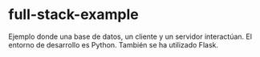 # full-stack-example
Ejemplo donde una base de datos, un cliente y un servidor interactúan. El entorno de desarrollo es Python. También se ha utilizado Flask.
